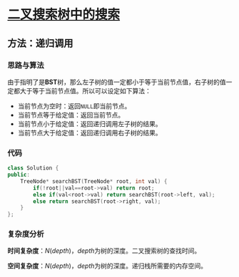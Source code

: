 # [二叉搜索树中的搜索](https://leetcode-cn.com/problems/search-in-a-binary-search-tree/)

## 方法：递归调用

### 思路与算法

由于指明了是**BST**树，那么左子树的值一定都小于等于当前节点值，右子树的值一定都大于等于当前节点值。所以可以设定如下算法：

- 当前节点为空时：返回``NULL``即当前节点。
- 当前节点等于给定值：返回当前节点。
- 当前节点小于给定值：返回递归调用左子树的结果。
- 当前节点大于给定值：返回递归调用右子树的结果。

### 代码

```c++
class Solution {
public:
    TreeNode* searchBST(TreeNode* root, int val) {
        if(!root||val==root->val) return root;
        else if(val<root->val) return searchBST(root->left, val);
        else return searchBST(root->right, val);
    }
};
```

### 复杂度分析

**时间复杂度**：$N(depth)$，$depth$为树的深度。二叉搜索树的查找时间。

**空间复杂度**：$N(depth)$，$depth$为树的深度。递归栈所需要的内存空间。